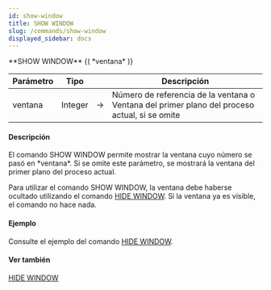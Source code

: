 ```yaml
---
id: show-window
title: SHOW WINDOW
slug: /commands/show-window
displayed_sidebar: docs
---
```


<!--REF #_command_.SHOW WINDOW.Syntax-->**SHOW WINDOW** {( *ventana* )}<!-- END REF-->
<!--REF #_command_.SHOW WINDOW.Params-->
| Parámetro | Tipo |  | Descripción |
| --- | --- | --- | --- |
| ventana | Integer | &srarr; | Número de referencia de la ventana o Ventana del primer plano del proceso actual, si se omite |

<!-- END REF-->

#### Descripción 

<!--REF #_command_.SHOW WINDOW.Summary-->El comando SHOW WINDOW permite mostrar la ventana cuyo número se pasó en *ventana*.<!-- END REF--> Si se omite este parámetro, se mostrará la ventana del primer plano del proceso actual.

Para utilizar el comando SHOW WINDOW, la ventana debe haberse ocultado utilizando el comando [HIDE WINDOW](hide-window.md "HIDE WINDOW"). Si la ventana ya es visible, el comando no hace nada.

#### Ejemplo 

Consulte el ejemplo del comando [HIDE WINDOW](hide-window.md "HIDE WINDOW").

#### Ver también 

[HIDE WINDOW](hide-window.md)  
